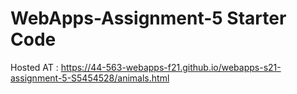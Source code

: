 # WebApps-Assignment-5 Starter Code

Hosted AT : https://44-563-webapps-f21.github.io/webapps-s21-assignment-5-S5454528/animals.html